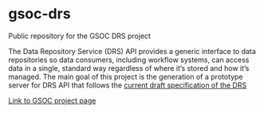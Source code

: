 # gsoc-drs
Public repository for the GSOC DRS project

The Data Repository Service (DRS) API provides a generic interface to data repositories 
so data consumers, including workflow systems, can access data in a single, 
standard way regardless of where it’s stored and how it’s managed. 
The main goal of this project is the generation of a prototype server for DRS API that 
follows the [current draft specification of the DRS](https://github.com/ga4gh/data-repository-service-schemas/tree/develop)

[Link to GSOC project page](https://summerofcode.withgoogle.com/projects/?sp-search=dils#4919156430864384)



